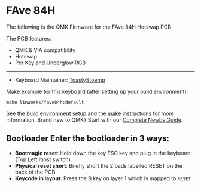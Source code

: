 # FAve 84H

The following is the QMK Firmware for the FAve 84H Hotswap PCB.

The PCB features:
* QMK & VIA compatibility
* Hotswap
* Per Key and Underglow RGB

---

* Keyboard Maintainer: [ToastyStoemp](https://github.com/ToastyStoemp)

Make example for this keyboard (after setting up your build environment):

    make linworks/fave84h:default

See the [build environment setup](https://docs.qmk.fm/#/getting_started_build_tools) and the [make instructions](https://docs.qmk.fm/#/getting_started_make_guide) for more information. Brand new to QMK? Start with our [Complete Newbs Guide](https://docs.qmk.fm/#/newbs).

## Bootloader Enter the bootloader in 3 ways: 
* **Bootmagic reset**: Hold down the key ESC key and plug in the keyboard (Top Left most switch)
* **Physical reset short**: Briefly short the 2 pads labelled RESET on the back of the PCB
* **Keycode in layout**: Press the B key on layer 1 which is mapped to `RESET`

